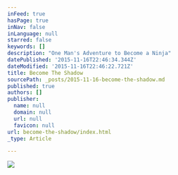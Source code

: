 ```yaml
---
inFeed: true
hasPage: true
inNav: false
inLanguage: null
starred: false
keywords: []
description: "One Man's Adventure to Become a Ninja"
datePublished: '2015-11-16T22:46:34.344Z'
dateModified: '2015-11-16T22:46:22.721Z'
title: Become The Shadow
sourcePath: _posts/2015-11-16-become-the-shadow.md
published: true
authors: []
publisher:
  name: null
  domain: null
  url: null
  favicon: null
url: become-the-shadow/index.html
_type: Article

---
```

![](https://the-grid-user-content.s3-us-west-2.amazonaws.com/8bd3f262-94f7-4ae5-8922-a5c1ada05407.jpg)